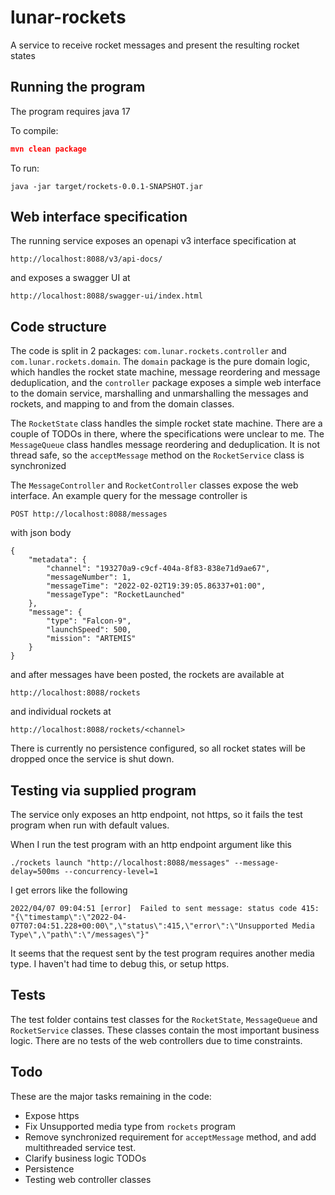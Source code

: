 # lunar-rockets

A service to receive rocket messages and present the resulting rocket states

## Running the program
The program requires java 17

To compile:
```json
mvn clean package
```

To run: 
```
java -jar target/rockets-0.0.1-SNAPSHOT.jar
```

## Web interface specification
The running service exposes an openapi v3 interface specification at 

```
http://localhost:8088/v3/api-docs/
```

and exposes a swagger UI at 
```
http://localhost:8088/swagger-ui/index.html
```

## Code structure
The code is split in 2 packages: `com.lunar.rockets.controller` and `com.lunar.rockets.domain`. The `domain` package is the pure domain logic, which handles the rocket state machine, message reordering and message deduplication, and the `controller` package exposes a simple web interface to the domain service, marshalling and unmarshalling the messages and rockets, and mapping to and from the domain classes. 

The `RocketState` class handles the simple rocket state machine. There are a couple of TODOs in there, where the specifications were unclear to me. The `MessageQueue` class handles message reordering and deduplication. It is not thread safe, so the `acceptMessage` method on the `RocketService` class is synchronized

The `MessageController` and `RocketController` classes expose the web interface. An example query for the message controller is

```
POST http://localhost:8088/messages
```

with json body

```
{
    "metadata": {
        "channel": "193270a9-c9cf-404a-8f83-838e71d9ae67",
        "messageNumber": 1,
        "messageTime": "2022-02-02T19:39:05.86337+01:00",
        "messageType": "RocketLaunched"
    },
    "message": {
        "type": "Falcon-9",
        "launchSpeed": 500,
        "mission": "ARTEMIS"
    }
}
```

and after messages have been posted, the rockets are available at 
```
http://localhost:8088/rockets
```
and individual rockets at
```
http://localhost:8088/rockets/<channel>
```

There is currently no persistence configured, so all rocket states will be dropped once the service is shut down.

## Testing via supplied program
The service only exposes an http endpoint, not https, so it fails the test program when run with default values. 

When I run the test program with an http endpoint argument like this

```
./rockets launch "http://localhost:8088/messages" --message-delay=500ms --concurrency-level=1
```

I get errors like the following

```
2022/04/07 09:04:51 [error]	 Failed to sent message: status code 415: "{\"timestamp\":\"2022-04-07T07:04:51.228+00:00\",\"status\":415,\"error\":\"Unsupported Media Type\",\"path\":\"/messages\"}"
```

It seems that the request sent by the test program requires another media type. I haven't had time to debug this, or setup https.

## Tests
The test folder contains test classes for the `RocketState`, `MessageQueue` and `RocketService` classes. These classes contain the most important business logic. There are no tests of the web controllers due to time constraints.

## Todo
These are the major tasks remaining in the code:

- Expose https
- Fix Unsupported media type from `rockets` program
- Remove synchronized requirement for `acceptMessage` method, and add multithreaded service test.
- Clarify business logic TODOs
- Persistence
- Testing web controller classes
